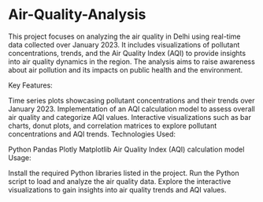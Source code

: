 # Air-Quality-Analysis

This project focuses on analyzing the air quality in Delhi using real-time data collected over January 2023. It includes visualizations of pollutant concentrations, trends, and the Air Quality Index (AQI) to provide insights into air quality dynamics in the region. The analysis aims to raise awareness about air pollution and its impacts on public health and the environment.

Key Features:

Time series plots showcasing pollutant concentrations and their trends over January 2023.
Implementation of an AQI calculation model to assess overall air quality and categorize AQI values.
Interactive visualizations such as bar charts, donut plots, and correlation matrices to explore pollutant concentrations and AQI trends.
Technologies Used:

Python
Pandas
Plotly
Matplotlib
Air Quality Index (AQI) calculation model
Usage:

Install the required Python libraries listed in the project.
Run the Python script to load and analyze the air quality data.
Explore the interactive visualizations to gain insights into air quality trends and AQI values.
